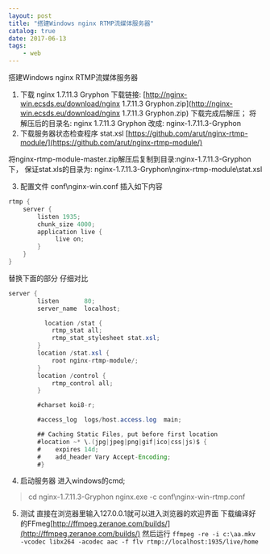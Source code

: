 ```yaml
---
layout: post
title: "搭建Windows nginx RTMP流媒体服务器"
catalog: true
date: 2017-06-13
tags:
    - web
---
```

搭建Windows nginx RTMP流媒体服务器
1. 下载 nginx 1.7.11.3 Gryphon
下载链接: [http://nginx-win.ecsds.eu/download/nginx 1.7.11.3 Gryphon.zip](http://nginx-win.ecsds.eu/download/nginx 1.7.11.3 Gryphon.zip)
下载完成后解压；
将解压后的目录名:
  nginx 1.7.11.3 Gryphon
改成:
  nginx-1.7.11.3-Gryphon  <!--more-->
2. 下载服务器状态检查程序 stat.xsl
[https://github.com/arut/nginx-rtmp-module/](https://github.com/arut/nginx-rtmp-module/)

将nginx-rtmp-module-master.zip解压后复制到目录:nginx-1.7.11.3-Gryphon下，
保证stat.xls的目录为:
nginx-1.7.11.3-Gryphon\nginx-rtmp-module\stat.xsl

  
3. 配置文件 conf\nginx-win.conf
插入如下内容
```java
rtmp {
    server {
        listen 1935;
        chunk_size 4000;
        application live {
             live on;
        }
    }
}
```
替换下面的部分 仔细对比
```java
server {
        listen       80;
        server_name  localhost;

		  location /stat {
            rtmp_stat all;
            rtmp_stat_stylesheet stat.xsl;
        }
        location /stat.xsl {
            root nginx-rtmp-module/;
        }
        location /control {
            rtmp_control all;
        }

        #charset koi8-r;

        #access_log  logs/host.access.log  main;

        ## Caching Static Files, put before first location
        #location ~* \.(jpg|jpeg|png|gif|ico|css|js)$ {
        #    expires 14d;
        #    add_header Vary Accept-Encoding;
        #}
```

4. 启动服务器
进入windows的cmd;
> cd nginx-1.7.11.3-Gryphon
> nginx.exe -c conf\nginx-win-rtmp.conf

5. 测试
直接在浏览器里输入127.0.0.1就可以进入浏览器的欢迎界面
下载编译好的FFmeg[http://ffmpeg.zeranoe.com/builds/](http://ffmpeg.zeranoe.com/builds/)
然后运行
`ffmpeg -re -i c:\aa.mkv -vcodec libx264 -acodec aac -f flv rtmp://localhost:1935/live/home`
